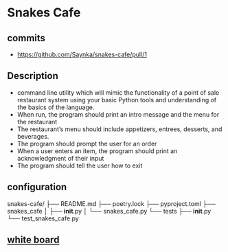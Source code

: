# Snakes Cafe

## commits

* https://github.com/Saynka/snakes-cafe/pull/1

## Description 

* command line utility which will mimic the functionality of a point of sale restaurant system using your basic Python tools and understanding of the basics of the language.
* When run, the program should print an intro message and the menu for the restaurant
* The restaurant’s menu should include appetizers, entrees, desserts, and beverages.
* The program should prompt the user for an order
* When a user enters an item, the program should print an acknowledgment of their input
* The program should tell the user how to exit

## configuration

snakes-cafe/
├── README.md
├── poetry.lock
├── pyproject.toml
├── snakes_cafe
│   ├── __init__.py
│   └── snakes_cafe.py
└── tests
    ├── __init__.py
    └── test_snakes_cafe.py

## [white board](../assets/whiteboard.png)